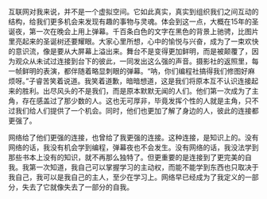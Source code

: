 互联网对我来说，并不是一个虚拟空间。它如此真实，真实到组织我们之间互动的结构，给我们更多机会来发现有趣的事物与灵魂。体会到这一点，大概在15年的圣诞夜，第一次在晚会上用上弹幕。千百条白色的文字在黑色的背景上驰骋，比图片里亮起来的圣诞树还要耀眼。大家心里所想，心中的愉悦与兴奋，成为了一束欢快的意识流，像是要从大屏幕上溢出来。舞台不是变得更加鲜明，而是被颠覆了，因为观众从未试过连接到台下的彼此，一同发出这么强的声音。摄影社的返照里，每一帧鲜明的表演，都伴随着略显刺眼的弹幕。“呐，你们编程社搞得我们修图好麻烦呀。”子睿苦笑着说道。我笑着道歉，暗暗想道，这是我们将原本互不认识连接起来的胜利。出尽风头的不是我们，而是原本默默无闻的人们。他们第一次成为了主角，存在感盖过了那少数的人。这也无可厚非，毕竟发挥个性的人就是主角，只不过我们给人们提供了一个机会。同时，他们也更加了解了身边的人，彼此的连接都更强了。

网络给了他们更强的连接，也曾给了我更强的连接。这种连接，是知识上的。没有网络的话，我没有机会学到编程，弹幕夜也不会发生。没有网络的话，我没法学到那些书本上没有的知识，就不再那么独特了。但更重要的是连接到了更完美的自我。我第一次知道，我自己可以掌握学习的主动权，而能不能学到东西也只取决于我自己，我可以是我自己的主人，至少在学习上。网络早已经成为了我定义的一部分，失去了它就像失去了一部分的自我。
